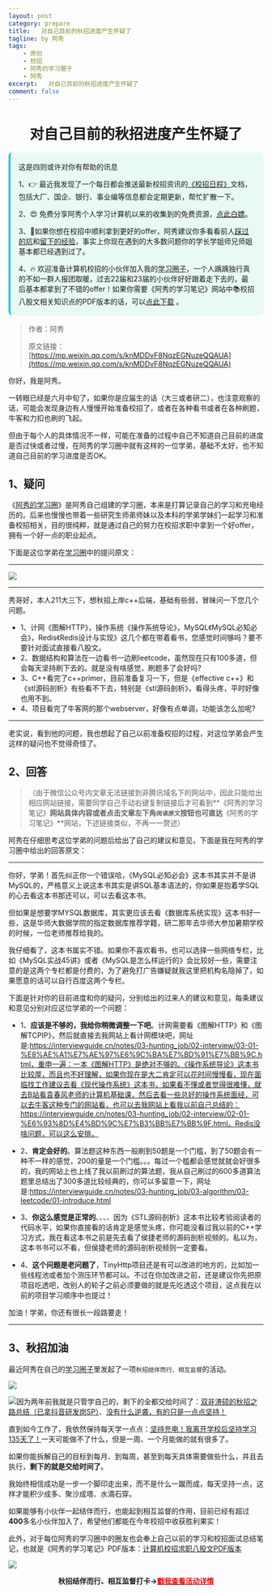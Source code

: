 ```yaml
---
layout: post
category: prepare
title:   对自己目前的秋招进度产生怀疑了
tagline: by 阿秀
tags:
    - 原创
    - 校招
    - 阿秀的学习圈子
    - 阿秀
excerpt:   对自己目前的秋招进度产生怀疑了
comment: false
---
```






<h1 align="center">
 对自己目前的秋招进度产生怀疑了
</h1>
<div style="border-color: #24C6DC;
            background-color: #e9f9f3;         
            margin: 1rem 0;
        padding: .25rem 1rem;
        border-left-width: .3rem;
        border-left-style: solid;
        border-radius: .5rem;
        color: inherit;">
  <p>这是四则或许对你有帮助的讯息</p>
  <p>1、👉 最近我发现了一个每日都会推送最新校招资讯的<a style="text-decoration: underline" href="https://flowus.cn/ee50d5eb-3cd5-4f74-880e-95b215dd4ff2" target="_blank">《校招日程》</a>文档，包括大厂、国企、银行、事业编等信息都会定期更新，帮忙扩散一下。</p>  
  <p>2、😍
    免费分享阿秀个人学习计算机以来的收集到的免费资源，<a style="text-decoration: underline" href="/notes/07-resources/01-free/01-introduce.html" target="_blank">点此白嫖</a>。
  </p>
  <p>3、🚀如果你想在校招中顺利拿到更好的offer，阿秀建议你多看看前人<a style="text-decoration: underline" href="https://www.yuque.com/tuobaaxiu/httmmc/npg1k81zeq4wfpyz" target="_blank">踩过的坑</a>和<a style="text-decoration: underline"  target="_blank" href="https://www.yuque.com/tuobaaxiu/httmmc/gge9ppd0mbu2d3dp">留下的经验</a>，事实上你现在遇到的大多数问题你的学长学姐师兄师姐基本都已经遇到过了。
  </p>
  <p>4、🔥 欢迎准备计算机校招的小伙伴加入我的<a  style="text-decoration: underline" href="https://www.yuque.com/tuobaaxiu/httmmc/xg0otqvc17wfx4u9" target="_blank">学习圈子</a>，一个人踽踽独行真的不如一群人报团取暖，过去22届和23届的小伙伴好好跟着走下去的，最后基本都拿到了不错的offer！如果你需要《阿秀的学习笔记》网站中📚︎校招八股文相关知识点的PDF版本的话，可以<a style="text-decoration: underline" href="/notes/08-other/02-question.html#_5、如何下载阿秀的学习笔记内容pdf版本" target="_blank">点此下载</a> 。</p>   </div>


>作者：阿秀
>
>原文链接：[https://mp.weixin.qq.com/s/knMDDvF8NqzEGNuzeQQAUA](https://mp.weixin.qq.com/s/knMDDvF8NqzEGNuzeQQAUA)

你好，我是阿秀。





一转眼已经是六月中旬了，如果你是应届生的话（大三或者研二），也注意观察的话，可能会发现身边有人慢慢开始准备校招了，或者在各种看书或者在各种刷题，牛客和力扣也刷的飞起。

但由于每个人的具体情况不一样，可能在准备的过程中自己不知道自己目前的进度是否过快或者过慢，在阿秀的学习圈中就有这样的一位学弟，基础不太好，也不知道自己目前的学习进度是否OK。

## 1、疑问

《[阿秀的学习圈](/notes/05-xiustar/01-xiustar_reading_guide/01-introduce.md)》是阿秀自己组建的学习圈，本来是打算记录自己的学习和充电经历的。后来也慢慢也带着一些研究生师弟师妹以及本科的学弟学妹们一起学习和准备校招相关，目的很纯粹，就是通过自己的努力在校招求职中拿到一个好offer，拥有一个好一点的职业起点。



下面是这位学弟在[学习圈](/notes/05-xiustar/01-xiustar_reading_guide/01-introduce.md)中的提问原文：

---



![](https://axiu-image-bed.oss-cn-shanghai.aliyuncs.com/img/202206121636740.png)

---

秀哥好，本人211大三下，想秋招上岸c++后端，基础有些弱，冒昧问一下您几个问题。

- 1、计网《图解HTTP》，操作系统《操作系统导论》，MySQL《MySQL必知必会》，Redis《Redis设计与实现》这几个都在带着看书，您感觉时间够吗？要不要针对面试直接看八股文。 
- 2、数据结构和算法在一边看书一边刷leetcode，虽然现在只有100多道，但会每天坚持刷下去的。就是没有啥感觉，刷题多了会好吗? 
- 3、C++看完了c++primer，目前准备复习一下，但是《effective c++》和《stl源码剖析》有些看不下去，特别是《stl源码剖析》，看得头疼，平时好像也用不到。 
- 4、项目看完了牛客网的那个webserver，好像有点单调，功能该怎么加呢?

---

老实说，看到他的问题，我也想起了自己以前准备校招的过程，对这位学弟会产生这样的疑问也不觉得奇怪了。

## 2、回答

> （由于微信公众号内文章无法链接到非腾讯域名下的网站中，因此只能给出相应网站链接，需要同学自己手动右键复制链接后才可看到**《阿秀的学习笔记》**网站具体内容或者点击文章左下角`阅读原文`按钮也可直达**《阿秀的学习笔记》**网站，下述链接类似，不再一一赘述）

阿秀在仔细思考这位学弟的问题后给出了自己的建议和意见，下面是我在阿秀的学习圈中给出的回答原文：

---

你好，学弟！首先纠正你一个错误哈，《MySQL必知必会》这本书其实并不是讲MySQL的，严格意义上说这本书其实是讲SQL基本语法的，你如果是抱着学SQL的心去看这本书那还可以，可以去看这本书。

但如果是想要学MYSQL数据库，其实更应该去看《数据库系统实现》这本书好一些，这是华师大数据学院的指定数据库推荐学籍，研二那年去华师大参加暑期学校的时候，一位老师推荐给我的。

我仔细看了，这本书属实不错。如果你不喜欢看书，也可以选择一些网络专栏，比如《MySQL实战45讲》或者《MySQL是怎么样运行的》会比较好一些，需要注意的是这两个专栏都是付费的，为了避免打广告嫌疑就我这里把机构名隐掉了，如果愿意的话可以自行百度这两个专栏。 

下面是针对你的目前进度和你的疑问，分别给出的过来人的建议和意见，每条建议和意见分别对应这位学弟的一个问题：

- 1、**应该是不够的，我给你稍微调整一下吧**。计网需要看《图解HTTP》和《图解TCPIP》，然后就直接去我网站上看计网模块吧，网址是:https://interviewguide.cn/notes/03-hunting_job/02-interview/03-01-%E8%AE%A1%E7%AE%97%E6%9C%BA%E7%BD%91%E7%BB%9C.html，重申一遍：一本《图解HTTP》是绝对不够的。《操作系统导论》这本书比较厚，而且也不好理解，如果你现在是大二肯定可以花时间慢慢看，现在面临找工作建议去看《现代操作系统》这本书，如果看不懂或者觉得很难懂，就去B站看袁春风老师的计算机基础课，然后去看一些总好的操作系统面经，可以去牛客这种专门的网站看，也可以去我网站上看我以前自己总结的：https://interviewguide.cn/notes/03-hunting_job/02-interview/02-01-%E6%93%8D%E4%BD%9C%E7%B3%BB%E7%BB%9F.html。Redis没啥问题，可以这么安排。 

- 2、**肯定会好的**。算法题这种东西一般刷到50题是一个门槛，到了50题会有一种不一样的感觉，200的量是一个门槛。。。每过一个槛都会感觉就就会好很多的，我的网站上也上线了我以前刷过的算法题，我从自己刷过的600多道算法题里总结出了300多道比较经典的，你可以多留意一下，网址是:https://interviewguide.cn/notes/03-hunting_job/03-algorithm/03-leetcode/01-introduce.html
- 3、**你这么感觉是正常的**、、、、因为《STL源码剖析》这本书比较考验阅读者的代码水平，如果你直接看的话肯定是感觉头疼，你可能没看过我以前的C++学习方式，我在看这本书之前是先去看了侯捷老师的源码剖析视频的。私以为，这本书书可以不看，但侯捷老师的源码剖析视频则一定要看。
- 4、**这个问题是老问题了**，TinyHttp项目还是有可以改进的地方的，比如加一些线程池或者加个测压环节都可以。不过在你加改进之前，还是建议你先把原项目吃透吧，改别人的轮子之前必须要做的就是先吃透这个项目，这点我在以前的项目学习顺序中也提过！ 

加油！学弟，你还有很长一段路要走！

----



## 3、秋招加油

最近阿秀在自己的[学习圈子](http://mp.weixin.qq.com/s?__biz=Mzg2MDU0ODM3MA==&mid=2247503490&idx=1&sn=c0774b72d6db21f49a3ffb9bf500dd29&chksm=ce2632fff951bbe947883131ec62d4f3746355b7f2466a5b2a6c463de36ed9db80954299b6c6&scene=21#wechat_redirect)里发起了一项`秋招结伴而行、相互监督`的活动。

![](https://axiu-image-bed.oss-cn-shanghai.aliyuncs.com/img/202206181602774.png)

![](https://axiu-image-bed.oss-cn-shanghai.aliyuncs.com/img/202206181602169.png)因为两年前我就是只管学自己的，剩下的全都交给时间了：[双非渣硕的秋招之路总结（已拿抖音研发岗SP）](http://mp.weixin.qq.com/s?__biz=Mzg2MDU0ODM3MA==&mid=2247484185&idx=1&sn=39728960ae985a4ecda34da4fb076865&chksm=ce25ff64f95276727955bf6eb0838763c4864fa923d59440a4a3025f8b81df4fab219cba0a8f&scene=21#wechat_redirect)、[没有什么逆袭，有的只是一点点坚持！](http://mp.weixin.qq.com/s?__biz=Mzg2MDU0ODM3MA==&mid=2247490699&idx=1&sn=0f7a1ee4100a310d679f5ab84fbfa3bc&chksm=ce25e0f6f95269e08c740d212bc7b0d7a4f9a5c01b9a5fff7ed92c30f2348638a3b0c829374e&scene=21#wechat_redirect)

直到如今工作了，我依然保持每天学一点点：[坚持充电！我离开学校后坚持学习135天了！](http://mp.weixin.qq.com/s?__biz=Mzg2MDU0ODM3MA==&mid=2247502656&idx=1&sn=f277a32fe401896bf35744baff6e16b1&chksm=ce26373df951be2b5bb79d9b5a98bdfce33effe9a078ef3bcef535c69a3ec9ddab0a0155d93a&scene=21#wechat_redirect)一天可能做不了什么，但是一周、一个月能做的就有很多了。

如果你能拆解自己的目标到每月、到每周，甚至到每天具体需要做些什么，并且去执行，**剩下的就是交给时间了**。

我始终相信成功是一步一个脚印走出来，而不是什么一蹴而成，每天坚持一点，这样才能积少成多、聚沙成塔、水滴石穿。

如果能够有小伙伴一起结伴而行，也能起到相互监督的作用，目前已经有超过**400**多名小伙伴加入了，希望他们都能在今年校招中收获胜利果实！

此外，对于每位阿秀的学习圈中的圈友也会奉上自己以前的学习和校招面试总结笔记，也就是《阿秀的学习笔记》PDF版本：[计算机校招求职八股文PDF版本](http://mp.weixin.qq.com/s?__biz=Mzg2MDU0ODM3MA==&mid=2247503555&idx=1&sn=7bfa20dc7c494187630eb48d8a383ede&chksm=ce2632bef951bba8424f4c3f20747cbafc454a664e533896baebdc54328c47dc6a9eeedec162&scene=21#wechat_redirect)

![](https://axiu-image-bed.oss-cn-shanghai.aliyuncs.com/img/202206181602298.png)

<div align="center" style="font-weight: bold">秋招结伴而行、相互监督打卡-><a href="http://mp.weixin.qq.com/s?__biz=Mzg2MDU0ODM3MA==&mid=2247503490&idx=1&sn=c0774b72d6db21f49a3ffb9bf500dd29&chksm=ce2632fff951bbe947883131ec62d4f3746355b7f2466a5b2a6c463de36ed9db80954299b6c6&scene=21#wechat_redirect"><span style="color:red">戳我查看活动详情</span></a>
</div>



















